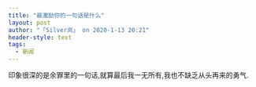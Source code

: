 ```yaml
---
title: "最激励你的一句话是什么"
layout: post
author: "「Silver岚」 on 2020-1-13 20:21"
header-style: text
tags:
  - 新闻
---
```


<head></head>
<body>
  印象很深的是余罪里的一句话,就算最后我一无所有,我也不缺乏从头再来的勇气.
 <br>
</body>



